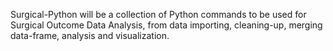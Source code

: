 Surgical-Python will be a collection of Python commands to be used for Surgical Outcome Data Analysis, from data importing, cleaning-up, merging data-frame, analysis and visualization.
